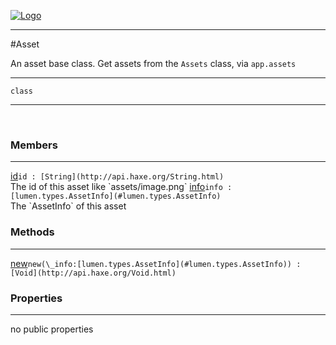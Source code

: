 
[![Logo](../../../images/logo.png)](../../../api/index.html)

---



#Asset

An asset base class. Get assets from the `Assets` class, via `app.assets`

---

`class`
<span class="meta">

</span>


---

&nbsp;
&nbsp;

<h3>Members</h3> <hr/><span class="member apipage">
            <a name="id"><a class="lift" href="#id">id</a></a><code class="signature apipage">id : [String](http://api.haxe.org/String.html)</code><br/></span>
        <span class="small_desc_flat">The id of this asset like `assets/image.png`</span><span class="member apipage">
            <a name="info"><a class="lift" href="#info">info</a></a><code class="signature apipage">info : [lumen.types.AssetInfo](#lumen.types.AssetInfo)</code><br/></span>
        <span class="small_desc_flat">The `AssetInfo` of this asset</span>

<h3>Methods</h3> <hr/><span class="method apipage">
            <a name="new"><a class="lift" href="#new">new</a></a><code class="signature apipage">new(\_info:<span>[lumen.types.AssetInfo](#lumen.types.AssetInfo)</span>) : [Void](http://api.haxe.org/Void.html)</code><br/><span class="small_desc_flat"></span>
        </span>
    

<h3>Properties</h3> <hr/>no public properties

&nbsp;
&nbsp;
&nbsp;